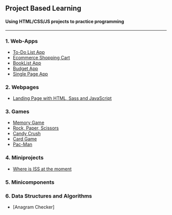 ## Project Based Learning

#### Using HTML/CSS/JS projects to practice programming

---

### 1. Web-Apps

- [To-Do List App](https://github.com/matheusmagenta/learningProjects/tree/main/webApps/todoApp)
- [Ecommerce Shopping Cart](https://github.com/matheusmagenta/learningProjects/tree/main/webApps/ecommerceCart)
- [BookList App](https://github.com/matheusmagenta/learningProjects/tree/main/webApps/bookListApp)
- [Budget App](https://github.com/matheusmagenta/learningProjects/tree/main/webApps/budgetApp)
- [Single Page App](https://github.com/matheusmagenta/learningProjects/tree/main/webApps/singlePageApp)

### 2. Webpages

- [Landing Page with HTML, Sass and JavaScript](https://github.com/matheusmagenta/learningProjects/tree/main/webPages/landingPage)

### 3. Games

- [Memory Game](https://github.com/matheusmagenta/learningProjects/tree/main/games/memoryGame)
- [Rock, Paper, Scissors](https://github.com/matheusmagenta/learningProjects/tree/main/games/rockPaperScissorsGame)
- [Candy Crush](https://github.com/matheusmagenta/learningProjects/tree/main/games/candyCrush)
- [Card Game]()
- [Pac-Man](https://github.com/matheusmagenta/learningProjects/tree/main/games/pacMan)

### 4. Miniprojects

- [Where is ISS at the moment](https://github.com/matheusmagenta/learningProjects/tree/main/miniProjects/whereIsISSAt)

### 5. Minicomponents

### 6. Data Structures and Algorithms

- [Anagram Checker]
